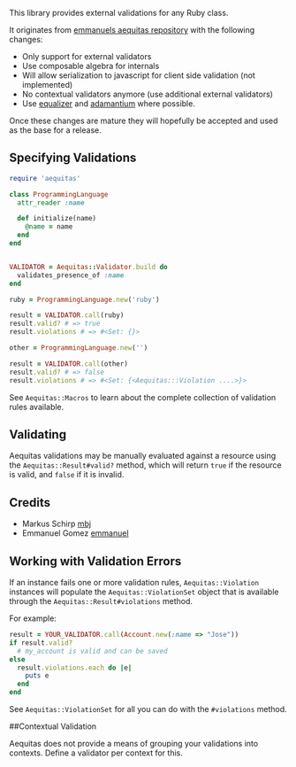 This library provides external validations for any Ruby class.

It originates from [emmanuels aequitas repository](https://github.com/emmanuel/aequitas)
with the following changes:

* Only support for external validators
* Use composable algebra for internals
* Will allow serialization to javascript for client side validation (not implemented)
* No contextual validators anymore (use additional external validators)
* Use [equalizer](https://github.com/dkubb/equalizer) and [adamantium](https://github.com/dkubb/adamantium) where possible.

Once these changes are mature they will hopefully be accepted and used as the base for a release.

## Specifying Validations

```ruby
require 'aequitas'

class ProgrammingLanguage
  attr_reader :name

  def initialize(name)
    @name = name
  end
end


VALIDATOR = Aequitas::Validator.build do
  validates_presence_of :name
end

ruby = ProgrammingLanguage.new('ruby')

result = VALIDATOR.call(ruby)
result.valid? # => true
result.violations # => #<Set: {}>

other = ProgrammingLanguage.new('')

result = VALIDATOR.call(other)
result.valid? # => false
result.violations # => #<Set: {<Aequitas:::Violation ....>}>

```

See `Aequitas::Macros` to learn about the complete collection of validation rules available.

## Validating

Aequitas validations may be manually evaluated against a resource using the
`Aequitas::Result#valid?` method, which will return `true` if the resource is valid, and `false` if it is invalid.

## Credits

* Markus Schirp [mbj](https://github.com/mbj)
* Emmanuel Gomez [emmanuel](https://github.com/emmanuel)

## Working with Validation Errors

If an instance fails one or more validation rules, `Aequitas::Violation` instances
will populate the `Aequitas::ViolationSet` object that is available through
the `Aequitas::Result#violations` method.

For example:

```ruby
result = YOUR_VALIDATOR.call(Account.new(:name => "Jose"))
if result.valid?
  # my_account is valid and can be saved
else
  result.violations.each do |e|
    puts e
  end
end
```

See `Aequitas::ViolationSet` for all you can do with the `#violations` method.

##Contextual Validation

Aequitas does not provide a means of grouping your validations into
contexts. Define a validator per context for this.
